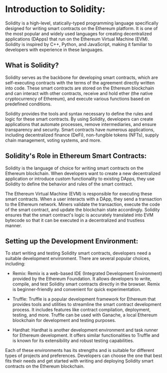 # Introduction to Solidity:
Solidity is a high-level, statically-typed programming language specifically designed for writing smart contracts on the Ethereum platform. It is one of the most popular and widely used languages for creating decentralized applications (DApps) that run on the Ethereum Virtual Machine (EVM). Solidity is inspired by C++, Python, and JavaScript, making it familiar to developers with experience in these languages.

## What is Solidity?
Solidity serves as the backbone for developing smart contracts, which are self-executing contracts with the terms of the agreement directly written into code. These smart contracts are stored on the Ethereum blockchain and can interact with other contracts, receive and hold ether (the native cryptocurrency of Ethereum), and execute various functions based on predefined conditions.

Solidity provides the tools and syntax necessary to define the rules and logic for these smart contracts. By using Solidity, developers can create applications that automate processes, remove intermediaries, and ensure transparency and security. Smart contracts have numerous applications, including decentralized finance (DeFi), non-fungible tokens (NFTs), supply chain management, voting systems, and more.

## Solidity's Role in Ethereum Smart Contracts:
Solidity is the language of choice for writing smart contracts on the Ethereum blockchain. When developers want to create a new decentralized application or introduce custom functionality to existing DApps, they use Solidity to define the behavior and rules of the smart contract.

The Ethereum Virtual Machine (EVM) is responsible for executing these smart contracts. When a user interacts with a DApp, they send a transaction to the Ethereum network. Miners validate the transaction, execute the code of the smart contract, and update the blockchain state accordingly. Solidity ensures that the smart contract's logic is accurately translated into EVM bytecode so that it can be executed in a decentralized and trustless manner.

## Setting up the Development Environment:
To start writing and testing Solidity smart contracts, developers need a suitable development environment. There are several popular choices, including:

  - Remix: Remix is a web-based IDE (Integrated Development Environment) provided by the Ethereum Foundation. It allows developers to write, compile, and test Solidity smart contracts directly in the browser. Remix is beginner-friendly and convenient for quick experimentation.

  - Truffle: Truffle is a popular development framework for Ethereum that provides tools and utilities to streamline the smart contract development process. It includes features like contract compilation, deployment, testing, and more. Truffle can be used with Ganache, a local Ethereum blockchain for development and testing purposes.

  - Hardhat: Hardhat is another development environment and task runner for Ethereum development. It offers similar functionalities to Truffle and is known for its extensibility and robust testing capabilities.

Each of these environments has its strengths and is suitable for different types of projects and preferences. Developers can choose the one that best fits their needs and get started with writing and deploying Solidity smart contracts on the Ethereum blockchain.
